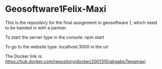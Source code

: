 # Geosoftware1Felix-Maxi
This is the repository for the final assignment in geosoftware 1, which need to be handed in with a partner.

To start the server type in the console: npm start

To go to the website type: localhost:3000 in the url

The Docker link is: https://hub.docker.com/repository/docker/2001310/abgabe7lenamaxi
